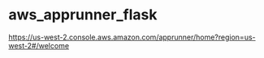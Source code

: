# aws_apprunner_flask
https://us-west-2.console.aws.amazon.com/apprunner/home?region=us-west-2#/welcome
